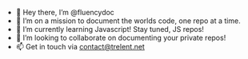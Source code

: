- 👋 Hey there, I’m @fluencydoc
- 👀 I’m on a mission to document the worlds code, one repo at a time.
- 🌱 I’m currently learning Javascript! Stay tuned, JS repos!
- 💞️ I’m looking to collaborate on documenting your private repos!
- 📫 Get in touch via contact@trelent.net
